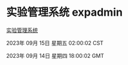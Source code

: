 # 实验管理系统 expadmin
[实验管理系统](http://219.139.196.56:56808/expadmin-782313d2-e1b1-4ea7-932e-3a55e6a1a4d0/)

2023年 09月 15日 星期五 02:00:02 CST

2023年 09月 14日 星期四 18:00:02 GMT
